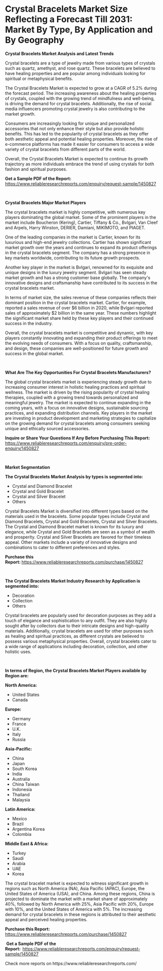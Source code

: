 <p><h1>Crystal Bracelets Market Size Reflecting a Forecast Till 2031: Market By Type, By Application and By Geography</h1></p><p><strong>Crystal Bracelets Market Analysis and Latest Trends</strong></p>
<p><p>Crystal bracelets are a type of jewelry made from various types of crystals such as quartz, amethyst, and rose quartz. These bracelets are believed to have healing properties and are popular among individuals looking for spiritual or metaphysical benefits.</p><p>The Crystal Bracelets Market is expected to grow at a CAGR of 5.2% during the forecast period. The increasing awareness about the healing properties of crystals, coupled with the growing trend of mindfulness and well-being, is driving the demand for crystal bracelets. Additionally, the rise of social media influencers promoting crystal jewelry is also contributing to the market growth.</p><p>Consumers are increasingly looking for unique and personalized accessories that not only enhance their style but also provide holistic benefits. This has led to the popularity of crystal bracelets as they offer both aesthetic appeal and potential healing properties. Moreover, the rise of e-commerce platforms has made it easier for consumers to access a wide variety of crystal bracelets from different parts of the world.</p><p>Overall, the Crystal Bracelets Market is expected to continue its growth trajectory as more individuals embrace the trend of using crystals for both fashion and spiritual purposes.</p></p>
<p><strong>Get a Sample PDF of the Report:&nbsp;</strong> <a href="https://www.reliableresearchreports.com/enquiry/request-sample/1450827">https://www.reliableresearchreports.com/enquiry/request-sample/1450827</a></p>
<p>&nbsp;</p>
<p><strong>Crystal Bracelets Major Market Players</strong></p>
<p><p>The crystal bracelets market is highly competitive, with numerous key players dominating the global market. Some of the prominent players in the market include Boucheron (Kering), Cartier, Tiffany & Co., Bvlgari, Van Cleef and Arpels, Harry Winston, DERIER, Damiani, MIKIMOTO, and PIAGET.</p><p>One of the leading companies in the market is Cartier, known for its luxurious and high-end jewelry collections. Cartier has shown significant market growth over the years and continues to expand its product offerings in the crystal bracelets segment. The company has a strong presence in key markets worldwide, contributing to its future growth prospects.</p><p>Another key player in the market is Bvlgari, renowned for its exquisite and unique designs in the luxury jewelry segment. Bvlgari has seen steady market growth and has a strong customer base globally. The company's innovative designs and craftsmanship have contributed to its success in the crystal bracelets market.</p><p>In terms of market size, the sales revenue of these companies reflects their dominant position in the crystal bracelets market. Cartier, for example, reported a sales revenue of over $6 billion in 2020, while Bvlgari reported sales of approximately $2 billion in the same year. These numbers highlight the significant market share held by these key players and their continued success in the industry.</p><p>Overall, the crystal bracelets market is competitive and dynamic, with key players constantly innovating and expanding their product offerings to meet the evolving needs of consumers. With a focus on quality, craftsmanship, and design, these companies are well-positioned for future growth and success in the global market.</p></p>
<p>&nbsp;</p>
<p><strong>What Are The Key Opportunities For Crystal Bracelets Manufacturers?</strong></p>
<p><p>The global crystal bracelets market is experiencing steady growth due to increasing consumer interest in holistic healing practices and spiritual wellness. The market is driven by the rising popularity of crystal healing therapies, coupled with a growing trend towards personalized and meaningful jewelry. The market is expected to continue expanding in the coming years, with a focus on innovative designs, sustainable sourcing practices, and expanding distribution channels. Key players in the market are investing in product development and marketing strategies to capitalize on the growing demand for crystal bracelets among consumers seeking unique and ethically sourced accessories.</p></p>
<p><strong>Inquire or Share Your Questions If Any Before Purchasing This Report:</strong> <a href="https://www.reliableresearchreports.com/enquiry/pre-order-enquiry/1450827">https://www.reliableresearchreports.com/enquiry/pre-order-enquiry/1450827</a></p>
<p>&nbsp;</p>
<p><strong>Market Segmentation</strong></p>
<p><strong>The Crystal Bracelets Market Analysis by types is segmented into:</strong></p>
<p><ul><li>Crystal and Diamond Bracelet</li><li>Crystal and Gold Bracelet</li><li>Crystal and Silver Bracelet</li><li>Others</li></ul></p>
<p><p>Crystal Bracelets Market is diversified into different types based on the materials used in the bracelets. Some popular types include Crystal and Diamond Bracelets, Crystal and Gold Bracelets, Crystal and Silver Bracelets. The Crystal and Diamond Bracelet market is known for its luxury and elegance, while Crystal and Gold Bracelets are seen as a symbol of wealth and prosperity. Crystal and Silver Bracelets are favored for their timeless appeal. Other markets include a variety of innovative designs and combinations to cater to different preferences and styles.</p></p>
<p><strong>Purchase this Report:&nbsp;</strong><a href="https://www.reliableresearchreports.com/purchase/1450827">https://www.reliableresearchreports.com/purchase/1450827</a></p>
<p>&nbsp;</p>
<p><strong>The Crystal Bracelets Market Industry Research by Application is segmented into:</strong></p>
<p><ul><li>Decoration</li><li>Collection</li><li>Others</li></ul></p>
<p><p>Crystal bracelets are popularly used for decoration purposes as they add a touch of elegance and sophistication to any outfit. They are also highly sought after by collectors due to their intricate designs and high-quality materials. Additionally, crystal bracelets are used for other purposes such as healing and spiritual practices, as different crystals are believed to possess various metaphysical properties. Overall, crystal bracelets cater to a wide range of applications including decoration, collection, and other holistic uses.</p></p>
<p>&nbsp;</p>
<p><strong>In terms of Region, the Crystal Bracelets Market Players available by Region are:</strong></p>
<p>
    <p> <strong> North America: </strong>
        <ul>
            <li>United States</li>
            <li>Canada</li>
        </ul>
        </p> 
    <p> <strong> Europe: </strong>
        <ul>
            <li>Germany</li>
            <li>France</li>
            <li>U.K.</li>
            <li>Italy</li>
            <li>Russia</li>
        </ul>
        </p> 
    <p> <strong> Asia-Pacific: </strong>
        <ul>
            <li>China</li>
            <li>Japan</li>
            <li>South Korea</li>
            <li>India</li>
            <li>Australia</li>
            <li>China Taiwan</li>
            <li>Indonesia</li>
            <li>Thailand</li>
            <li>Malaysia</li>
        </ul>
        </p> 
    <p> <strong> Latin America: </strong>
        <ul>
            <li>Mexico</li>
            <li>Brazil</li>
            <li>Argentina Korea</li>
            <li>Colombia</li>
        </ul>
        </p> 
    <p> <strong> Middle East & Africa: </strong>
        <ul>
            <li>Turkey</li>
            <li>Saudi</li>
            <li>Arabia</li>
            <li>UAE</li>
            <li>Korea</li>
        </ul>
    </p>
    </p>
<p><p>The crystal bracelet market is expected to witness significant growth in regions such as North America (NA), Asia Pacific (APAC), Europe, the United States of America (USA), and China. Among these regions, China is projected to dominate the market with a market share of approximately 40%, followed by North America with 25%, Asia Pacific with 20%, Europe with 10%, and the United States of America with 5%. The increasing demand for crystal bracelets in these regions is attributed to their aesthetic appeal and perceived healing properties.</p></p>
<p><strong>Purchase this Report: </strong><a href="https://www.reliableresearchreports.com/purchase/1450827">https://www.reliableresearchreports.com/purchase/1450827</a></p>
<p>&nbsp;<strong>Get a Sample PDF of the Report:&nbsp;&nbsp;</strong><a href="https://www.reliableresearchreports.com/enquiry/request-sample/1450827">https://www.reliableresearchreports.com/enquiry/request-sample/1450827</a></p>
<p><strong></strong></p>
<p>Check more reports on https://www.reliableresearchreports.com/</p>